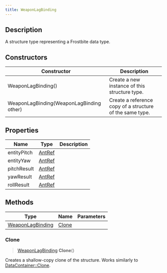 ```yaml
---
title: WeaponLagBinding
---
```

## Description

A structure type representing a Frostbite data type.

## Constructors

| Constructor                              | Description                                              |
| ---------------------------------------- | -------------------------------------------------------- |
| WeaponLagBinding()                       | Create a new instance of this structure type.            |
| WeaponLagBinding(WeaponLagBinding other) | Create a reference copy of a structure of the same type. |

## Properties

| Name        | Type             | Description |
| ----------- | ---------------- | ----------- |
| entityPitch | [AntRef](AntRef) |             |
| entityYaw   | [AntRef](AntRef) |             |
| pitchResult | [AntRef](AntRef) |             |
| yawResult   | [AntRef](AntRef) |             |
| rollResult  | [AntRef](AntRef) |             |

## Methods

| Type                                 | Name            | Parameters |
| ------------------------------------ | --------------- | ---------- |
| [WeaponLagBinding](WeaponLagBinding) | [Clone](#clone) |            |

### Clone

> [WeaponLagBinding](WeaponLagBinding) **Clone**()

Creates a shallow-copy clone of the structure. Works similarly to [DataContainer::Clone](/vext/ref/shared/class/datacontainer#clone).
